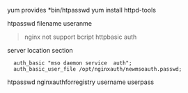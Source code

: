 yum provides \*bin/htpasswd
yum install  httpd-tools

htpasswd filename  useranme 

> nginx  not support bcript  httpbasic auth


server  location  section

```
  auth_basic "mso daemon service  auth";
  auth_basic_user_file /opt/nginxauth/newmsoauth.passwd;
```




htpasswd nginxauthforregistry  username userpass
